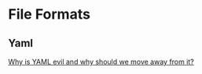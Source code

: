 # File Formats

## Yaml

[Why is YAML evil and why should we move away from it?](https://noyaml.com/)
